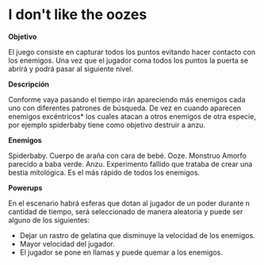 I don't like the oozes
===========================
**Objetivo**

El juego consiste en capturar todos los puntos evitando hacer contacto con los enemigos. Una vez que el jugador coma todos los puntos la puerta se abrirá y podrá pasar al siguiente nivel.

**Descripción**

Conforme vaya pasando el tiempo irán apareciendo más enemigos cada uno con diferentes patrones de búsqueda.  De vez en cuando aparecen enemigos excéntricos* los cuales atacan a otros enemigos de otra especie, por ejemplo spiderbaby tiene como objetivo destruir a anzu.

**Enemigos**

Spiderbaby. Cuerpo de araña con cara de bebé.
Ooze. Monstruo Amorfo parecido a baba verde.
Anzu. Experimento fallido que trataba de crear una bestia mitológica. Es el más rápido de todos los enemigos.

**Powerups**

En el escenario habrá esferas que dotan al jugador de un poder durante n cantidad de tiempo, será seleccionado de manera aleatoria y puede ser alguno de los siguientes:
  - Dejar un rastro de gelatina que disminuye la velocidad de los enemigos.
  - Mayor velocidad del jugador.
  - El jugador se pone en llamas y puede quemar a los enemigos.
